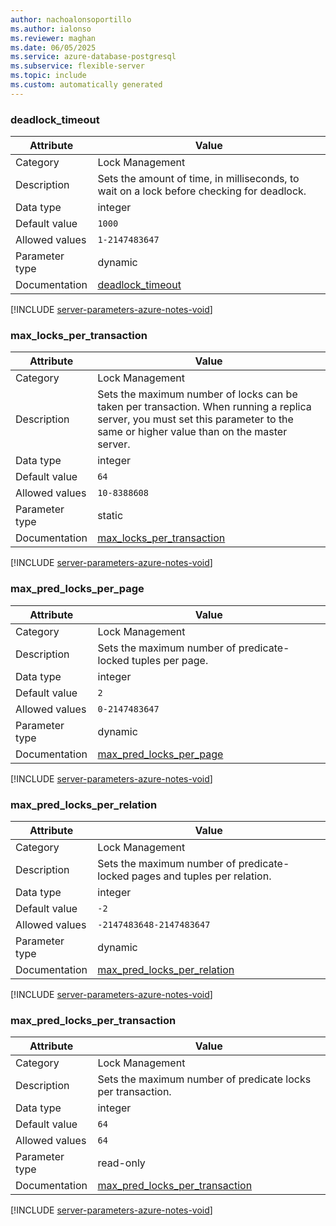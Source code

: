 ```yaml
---
author: nachoalonsoportillo
ms.author: ialonso
ms.reviewer: maghan
ms.date: 06/05/2025
ms.service: azure-database-postgresql
ms.subservice: flexible-server
ms.topic: include
ms.custom: automatically generated
---
```

### deadlock_timeout

| Attribute | Value |
| --- | --- |
| Category | Lock Management |
| Description | Sets the amount of time, in milliseconds, to wait on a lock before checking for deadlock. |
| Data type | integer |
| Default value | `1000` |
| Allowed values | `1-2147483647` |
| Parameter type | dynamic |
| Documentation | [deadlock_timeout](https://www.postgresql.org/docs/17/runtime-config-locks.html#GUC-DEADLOCK-TIMEOUT) |


[!INCLUDE [server-parameters-azure-notes-void](./server-parameters-azure-notes-void.md)]



### max_locks_per_transaction

| Attribute | Value |
| --- | --- |
| Category | Lock Management |
| Description | Sets the maximum number of locks can be taken per transaction. When running a replica server, you must set this parameter to the same or higher value than on the master server. |
| Data type | integer |
| Default value | `64` |
| Allowed values | `10-8388608` |
| Parameter type | static |
| Documentation | [max_locks_per_transaction](https://www.postgresql.org/docs/17/runtime-config-locks.html#GUC-MAX-LOCKS-PER-TRANSACTION) |


[!INCLUDE [server-parameters-azure-notes-void](./server-parameters-azure-notes-void.md)]



### max_pred_locks_per_page

| Attribute | Value |
| --- | --- |
| Category | Lock Management |
| Description | Sets the maximum number of predicate-locked tuples per page. |
| Data type | integer |
| Default value | `2` |
| Allowed values | `0-2147483647` |
| Parameter type | dynamic |
| Documentation | [max_pred_locks_per_page](https://www.postgresql.org/docs/17/runtime-config-locks.html#GUC-MAX-PRED-LOCKS-PER-PAGE) |


[!INCLUDE [server-parameters-azure-notes-void](./server-parameters-azure-notes-void.md)]



### max_pred_locks_per_relation

| Attribute | Value |
| --- | --- |
| Category | Lock Management |
| Description | Sets the maximum number of predicate-locked pages and tuples per relation. |
| Data type | integer |
| Default value | `-2` |
| Allowed values | `-2147483648-2147483647` |
| Parameter type | dynamic |
| Documentation | [max_pred_locks_per_relation](https://www.postgresql.org/docs/17/runtime-config-locks.html#GUC-MAX-PRED-LOCKS-PER-RELATION) |


[!INCLUDE [server-parameters-azure-notes-void](./server-parameters-azure-notes-void.md)]



### max_pred_locks_per_transaction

| Attribute | Value |
| --- | --- |
| Category | Lock Management |
| Description | Sets the maximum number of predicate locks per transaction. |
| Data type | integer |
| Default value | `64` |
| Allowed values | `64` |
| Parameter type | read-only |
| Documentation | [max_pred_locks_per_transaction](https://www.postgresql.org/docs/17/runtime-config-locks.html#GUC-MAX-PRED-LOCKS-PER-TRANSACTION) |


[!INCLUDE [server-parameters-azure-notes-void](./server-parameters-azure-notes-void.md)]



